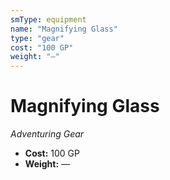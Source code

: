```yaml
---
smType: equipment
name: "Magnifying Glass"
type: "gear"
cost: "100 GP"
weight: "—"
---
```


# Magnifying Glass
*Adventuring Gear*

- **Cost:** 100 GP
- **Weight:** —
